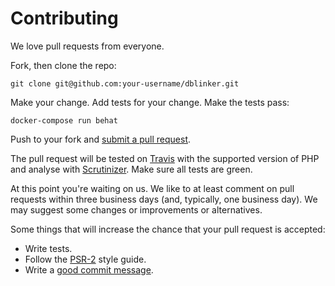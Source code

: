 # Contributing

We love pull requests from everyone.

Fork, then clone the repo:

    git clone git@github.com:your-username/dblinker.git

Make your change. Add tests for your change. Make the tests pass:

    docker-compose run behat

Push to your fork and [submit a pull request][pr].

The pull request will be tested on [Travis][travis] with the supported version of PHP and analyse with [Scrutinizer][scrutinizer]. Make sure all tests are green.

At this point you're waiting on us. We like to at least comment on pull requests within three business days (and, typically, one business day). We may suggest some changes or improvements or alternatives.

Some things that will increase the chance that your pull request is accepted:

* Write tests.
* Follow the [PSR-2][psr2] style guide.
* Write a [good commit message][commit].

[pr]: https://github.com/ezweb/dblinker/compare/
[travis]: https://travis-ci.org/ezweb/dblinker/
[scrutinizer]: https://scrutinizer-ci.com/g/ezweb/dblinker/
[psr2]: http://www.php-fig.org/psr/psr-2/
[commit]: http://tbaggery.com/2008/04/19/a-note-about-git-commit-messages.html
